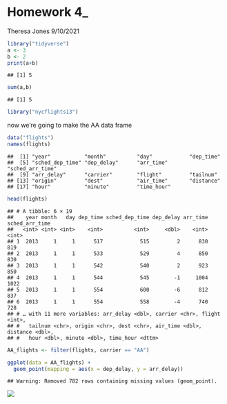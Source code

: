 Homework 4\_
================
Theresa Jones
9/10/2021

``` r
library("tidyverse")
a <- 3
b <- 2
print(a+b)
```

    ## [1] 5

``` r
sum(a,b)
```

    ## [1] 5

``` r
library("nycflights13")
```

now we’re going to make the AA data frame

``` r
data("flights")
names(flights)
```

    ##  [1] "year"           "month"          "day"            "dep_time"      
    ##  [5] "sched_dep_time" "dep_delay"      "arr_time"       "sched_arr_time"
    ##  [9] "arr_delay"      "carrier"        "flight"         "tailnum"       
    ## [13] "origin"         "dest"           "air_time"       "distance"      
    ## [17] "hour"           "minute"         "time_hour"

``` r
head(flights)
```

    ## # A tibble: 6 × 19
    ##    year month   day dep_time sched_dep_time dep_delay arr_time sched_arr_time
    ##   <int> <int> <int>    <int>          <int>     <dbl>    <int>          <int>
    ## 1  2013     1     1      517            515         2      830            819
    ## 2  2013     1     1      533            529         4      850            830
    ## 3  2013     1     1      542            540         2      923            850
    ## 4  2013     1     1      544            545        -1     1004           1022
    ## 5  2013     1     1      554            600        -6      812            837
    ## 6  2013     1     1      554            558        -4      740            728
    ## # … with 11 more variables: arr_delay <dbl>, carrier <chr>, flight <int>,
    ## #   tailnum <chr>, origin <chr>, dest <chr>, air_time <dbl>, distance <dbl>,
    ## #   hour <dbl>, minute <dbl>, time_hour <dttm>

``` r
AA_flights <- filter(flights, carrier == "AA")

ggplot(data = AA_flights) + 
  geom_point(mapping = aes(x = dep_delay, y = arr_delay))
```

    ## Warning: Removed 782 rows containing missing values (geom_point).

![](Homework-4__files/figure-gfm/homework%20parte%20tres-1.png)<!-- -->
